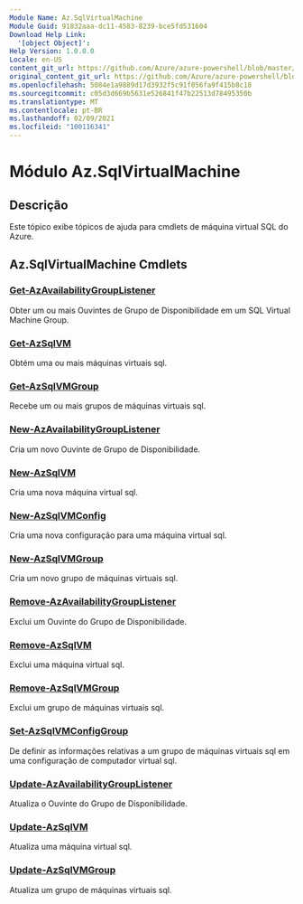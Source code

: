 ```yaml
---
Module Name: Az.SqlVirtualMachine
Module Guid: 91832aaa-dc11-4583-8239-bce5fd531604
Download Help Link:
  '[object Object]': 
Help Version: 1.0.0.0
Locale: en-US
content_git_url: https://github.com/Azure/azure-powershell/blob/master/src/SqlVirtualMachine/SqlVirtualMachine/help/Az.SqlVirtualMachine.md
original_content_git_url: https://github.com/Azure/azure-powershell/blob/master/src/SqlVirtualMachine/SqlVirtualMachine/help/Az.SqlVirtualMachine.md
ms.openlocfilehash: 5084e1a9889d17d3932f5c91f056fa9f415b8c18
ms.sourcegitcommit: c05d3d669b5631e526841f47b22513d78495350b
ms.translationtype: MT
ms.contentlocale: pt-BR
ms.lasthandoff: 02/09/2021
ms.locfileid: "100116341"
---
```

# Módulo Az.SqlVirtualMachine
## Descrição
Este tópico exibe tópicos de ajuda para cmdlets de máquina virtual SQL do Azure.

## Az.SqlVirtualMachine Cmdlets
### [Get-AzAvailabilityGroupListener](Get-AzAvailabilityGroupListener.md)
Obter um ou mais Ouvintes de Grupo de Disponibilidade em um SQL Virtual Machine Group.

### [Get-AzSqlVM](Get-AzSqlVM.md)
Obtém uma ou mais máquinas virtuais sql.

### [Get-AzSqlVMGroup](Get-AzSqlVMGroup.md)
Recebe um ou mais grupos de máquinas virtuais sql.

### [New-AzAvailabilityGroupListener](New-AzAvailabilityGroupListener.md)
Cria um novo Ouvinte de Grupo de Disponibilidade.

### [New-AzSqlVM](New-AzSqlVM.md)
Cria uma nova máquina virtual sql.

### [New-AzSqlVMConfig](New-AzSqlVMConfig.md)
Cria uma nova configuração para uma máquina virtual sql.

### [New-AzSqlVMGroup](New-AzSqlVMGroup.md)
Cria um novo grupo de máquinas virtuais sql.

### [Remove-AzAvailabilityGroupListener](Remove-AzAvailabilityGroupListener.md)
Exclui um Ouvinte do Grupo de Disponibilidade.

### [Remove-AzSqlVM](Remove-AzSqlVM.md)
Exclui uma máquina virtual sql.

### [Remove-AzSqlVMGroup](Remove-AzSqlVMGroup.md)
Exclui um grupo de máquinas virtuais sql.

### [Set-AzSqlVMConfigGroup](Set-AzSqlVMConfigGroup.md)
De definir as informações relativas a um grupo de máquinas virtuais sql em uma configuração de computador virtual sql.

### [Update-AzAvailabilityGroupListener](Update-AzAvailabilityGroupListener.md)
Atualiza o Ouvinte do Grupo de Disponibilidade.

### [Update-AzSqlVM](Update-AzSqlVM.md)
Atualiza uma máquina virtual sql.

### [Update-AzSqlVMGroup](Update-AzSqlVMGroup.md)
Atualiza um grupo de máquinas virtuais sql.

